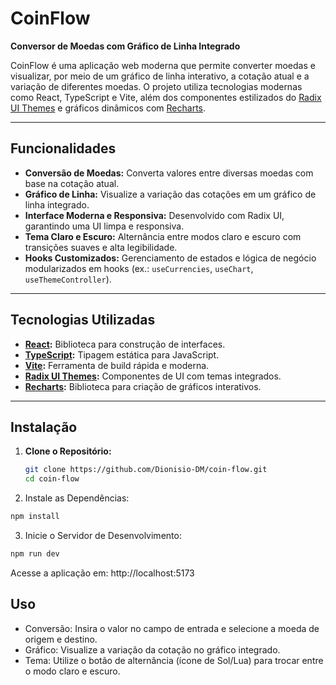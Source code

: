 # CoinFlow

**Conversor de Moedas com Gráfico de Linha Integrado**

CoinFlow é uma aplicação web moderna que permite converter moedas e visualizar, por meio de um gráfico de linha interativo, a cotação atual e a variação de diferentes moedas. O projeto utiliza tecnologias modernas como React, TypeScript e Vite, além dos componentes estilizados do [Radix UI Themes](https://www.radix-ui.com/themes) e gráficos dinâmicos com [Recharts](https://recharts.org/en-US).

---

## Funcionalidades

- **Conversão de Moedas:** Converta valores entre diversas moedas com base na cotação atual.
- **Gráfico de Linha:** Visualize a variação das cotações em um gráfico de linha integrado.
- **Interface Moderna e Responsiva:** Desenvolvido com Radix UI, garantindo uma UI limpa e responsiva.
- **Tema Claro e Escuro:** Alternância entre modos claro e escuro com transições suaves e alta legibilidade.
- **Hooks Customizados:** Gerenciamento de estados e lógica de negócio modularizados em hooks (ex.: `useCurrencies`, `useChart`, `useThemeController`).

---

## Tecnologias Utilizadas

- **[React](https://reactjs.org/):** Biblioteca para construção de interfaces.
- **[TypeScript](https://www.typescriptlang.org/):** Tipagem estática para JavaScript.
- **[Vite](https://vitejs.dev/):** Ferramenta de build rápida e moderna.
- **[Radix UI Themes](https://www.radix-ui.com/themes):** Componentes de UI com temas integrados.
- **[Recharts](https://recharts.org/en-US):** Biblioteca para criação de gráficos interativos.

---

## Instalação

1. **Clone o Repositório:**

   ```bash
   git clone https://github.com/Dionisio-DM/coin-flow.git
   cd coin-flow
   ```

2. Instale as Dependências:

```bash
npm install
```

3. Inicie o Servidor de Desenvolvimento:

```bash
npm run dev
```

Acesse a aplicação em: http://localhost:5173

## Uso

- Conversão: Insira o valor no campo de entrada e selecione a moeda de origem e destino.
- Gráfico: Visualize a variação da cotação no gráfico integrado.
- Tema: Utilize o botão de alternância (ícone de Sol/Lua) para trocar entre o modo claro e escuro.
